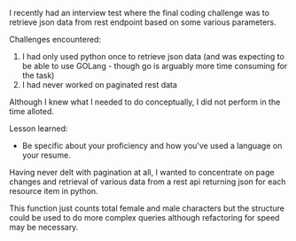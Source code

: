 I recently had an interview test where the final coding challenge was to retrieve json data from rest endpoint based on some various parameters.

Challenges encountered:

  1) I had only used python once to retrieve json data (and was expecting to be able to use GOLang - though go is arguably more time consuming for the task)
  2) I had never worked on paginated rest data

Although I knew what I needed to do conceptually, I did not perform in the time alloted.

Lesson learned: 

  * Be specific about your proficiency and how you've used a language on your resume.

Having never delt with pagination at all, I wanted to concentrate on page changes and retrieval of various data
from a rest api returning json for each resource item in python.

This function just counts total female and male characters but the structure could be used to do more complex queries 
although refactoring for speed may be necessary.


